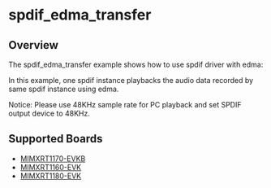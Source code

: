 # spdif_edma_transfer

## Overview
The spdif_edma_transfer example shows how to use spdif driver with edma:

In this example, one spdif instance playbacks the audio data recorded by same spdif instance using edma.

Notice: Please use 48KHz sample rate for PC playback and set SPDIF output device to 48KHz.

## Supported Boards
- [MIMXRT1170-EVKB](../../../_boards/evkbmimxrt1170/driver_examples/spdif/edma_transfer/example_board_readme.md)
- [MIMXRT1160-EVK](../../../_boards/evkmimxrt1160/driver_examples/spdif/edma_transfer/example_board_readme.md)
- [MIMXRT1180-EVK](../../../_boards/evkmimxrt1180/driver_examples/spdif/edma_transfer/example_board_readme.md)
